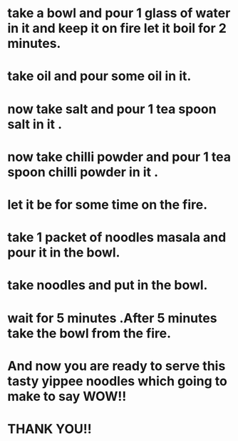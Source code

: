 
# take a bowl and pour 1 glass of water in it and keep it on fire let it boil for 2 minutes.
# take oil and pour some oil in it.
# now take salt and pour 1 tea spoon salt in it .
# now take chilli powder and pour 1 tea spoon chilli powder in it .
# let it be for some time on the fire.
# take 1 packet of noodles masala and pour it in the bowl.
#  take noodles and put in the bowl.
# wait for 5 minutes .After 5 minutes take the bowl from the fire.
# And now you are ready to serve this tasty yippee noodles which going to make to say WOW!!
# THANK YOU!!